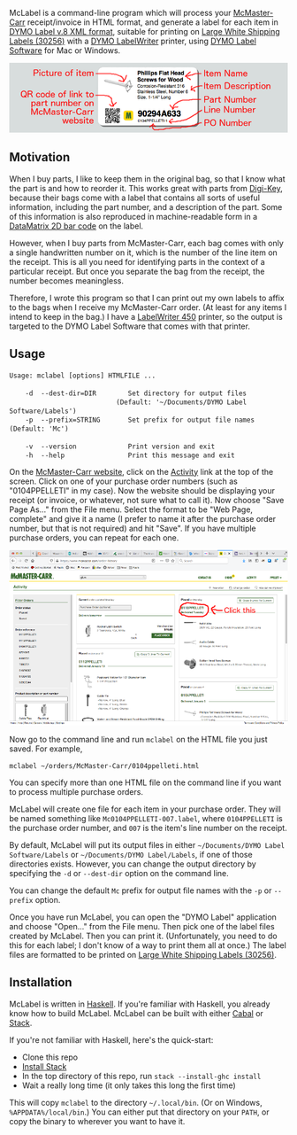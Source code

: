 McLabel is a command-line program which will process your
[McMaster-Carr][1] receipt/invoice in HTML format, and generate a
label for each item in [DYMO Label v.8 XML format][4], suitable for
printing on [Large White Shipping Labels (30256)][3] with a
[DYMO LabelWriter][5] printer, using [DYMO Label Software][6] for Mac
or Windows.

![Example label produced by McLabel](images/McLabel-example.png)

## Motivation

When I buy parts, I like to keep them in the original bag, so that I
know what the part is and how to reorder it.  This works great with
parts from [Digi-Key][7], because their bags come with a label that
contains all sorts of useful information, including the part number,
and a description of the part.  Some of this information is also
reproduced in machine-readable form in a [DataMatrix 2D bar code][8]
on the label.

However, when I buy parts from McMaster-Carr, each bag comes with only
a single handwritten number on it, which is the number of the line
item on the receipt.  This is all you need for identifying parts in
the context of a particular receipt.  But once you separate the bag
from the receipt, the number becomes meaningless.

Therefore, I wrote this program so that I can print out my own labels
to affix to the bags when I receive my McMaster-Carr order.  (At least
for any items I intend to keep in the bag.)  I have a
[LabelWriter 450][5] printer, so the output is targeted to the DYMO
Label Software that comes with that printer.

## Usage

```
Usage: mclabel [options] HTMLFILE ...

    -d  --dest-dir=DIR        Set directory for output files
                           (Default: '~/Documents/DYMO Label Software/Labels')
    -p  --prefix=STRING       Set prefix for output file names (Default: 'Mc')

    -v  --version             Print version and exit
    -h  --help                Print this message and exit
```

On the [McMaster-Carr website][1], click on the [Activity][2] link at
the top of the screen.  Click on one of your purchase order numbers
(such as "0104PPELLETI" in my case).  Now the website should be
displaying your receipt (or invoice, or whatever, not sure what to
call it).  Now choose "Save Page As..." from the File menu.  Select
the format to be "Web Page, complete" and give it a name (I prefer to
name it after the purchase order number, but that is not required) and
hit "Save".  If you have multiple purchase orders, you can repeat for
each one.

![Order History page on McMaster-Carr website](images/McMC-order-history.png)

Now go to the command line and run `mclabel` on the HTML file you just
saved.  For example,

```
mclabel ~/orders/McMaster-Carr/0104ppelleti.html
```

You can specify more than one HTML file on the command line if you
want to process multiple purchase orders.

McLabel will create one file for each item in your purchase order.
They will be named something like `Mc0104PPELLETI-007.label`, where
`0104PPELLETI` is the purchase order number, and `007` is the item's
line number on the receipt.

By default, McLabel will put its output files in either
`~/Documents/DYMO Label Software/Labels` or
`~/Documents/DYMO Label/Labels`, if one of those directories exists.
However, you can change the output directory by specifying the
`-d` or `--dest-dir` option on the command line.

You can change the default `Mc` prefix for output file names with the
`-p` or `--prefix` option.

Once you have run McLabel, you can open the "DYMO Label" application
and choose "Open..." from the File menu.  Then pick one of the label
files created by McLabel.  Then you can print it.  (Unfortunately, you
need to do this for each label; I don't know of a way to print them
all at once.)  The label files are formatted to be printed on
[Large White Shipping Labels (30256)][3].

## Installation

McLabel is written in [Haskell][12].  If you're familiar with
Haskell, you already know how to build McLabel.  McLabel can
be built with either [Cabal][9] or [Stack][10].

If you're not familiar with Haskell, here's the quick-start:

* Clone this repo
* [Install Stack][11]
* In the top directory of this repo, run `stack --install-ghc install`
* Wait a really long time (it only takes this long the first time)

This will copy `mclabel` to the directory `~/.local/bin`.  (Or on
Windows, `%APPDATA%/local/bin`.)  You can either put that directory on
your `PATH`, or copy the binary to wherever you want to have it.



[1]: https://www.mcmaster.com/
[2]: https://www.mcmaster.com/order-history
[3]: https://smile.amazon.com/gp/product/B00004Z64O/
[4]: https://developers.dymo.com/2010/03/24/understanding-label-file-formats-in-dymo-label-v-8-label-objects/
[5]: https://www.dymo.com/en-US/dymo-labeling-needs/mailing-shipping-labeling/mailing-shipping-labeling/labelwriter-450-label-printer
[6]: https://www.dymo.com/en-US/dymo-user-guides
[7]: https://www.digikey.com/
[8]: https://hackaday.io/project/90456-ar-workbench/log/131388-reading-digikey-barcodes
[9]: https://www.haskell.org/cabal/
[10]: https://haskellstack.org/
[11]: https://docs.haskellstack.org/en/stable/install_and_upgrade/
[12]: https://www.haskell.org/

